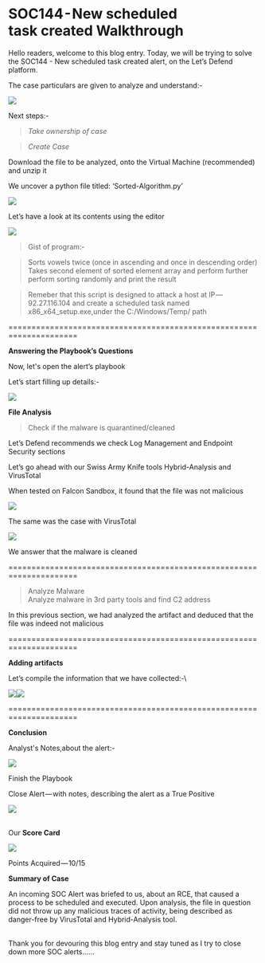 # SOC144 - New scheduled task created Walkthrough

Hello readers, welcome to this blog entry. Today, we will be trying to solve the SOC144 - New scheduled task created alert, on the Let’s Defend platform.

The case particulars are given to analyze and understand:-

![](https://cdn-images-1.medium.com/max/1000/1\*4-20uejooB2bNvYwp0k6Fg.png)

Next steps:-

> _Take ownership of case_

> _Create Case_

Download the file to be analyzed, onto the Virtual Machine (recommended) and unzip it

We uncover a python file titled: ‘Sorted-Algorithm.py’

![](https://cdn-images-1.medium.com/max/1000/1\*pl8fDBFEumAEgsgnnVcf4w.png)

Let’s have a look at its contents using the editor

![](https://cdn-images-1.medium.com/max/1000/1\*BGeoABBCQtkMIwWdFPDKXA.png)

> Gist of program:-

> Sorts vowels twice (once in ascending and once in descending order)\
> Takes second element of sorted element array and perform further perform sorting randomly and print the result

> Remeber that this script is designed to attack a host at IP — 92.27.116.104 and create a scheduled task named x86\_x64\_setup.exe,under the C:/Windows/Temp/ path

\=====================================================================

**Answering the Playbook’s Questions**

Now, let's open the alert’s playbook

Let’s start filling up details:-

![](https://cdn-images-1.medium.com/max/1000/1\*N5B1Jp9O6k34p\_-2td8A-A.png)

**File Analysis**

> Check if the malware is quarantined/cleaned

Let’s Defend recommends we check Log Management and Endpoint Security sections

Let’s go ahead with our Swiss Army Knife tools Hybrid-Analysis and VirusTotal

When tested on Falcon Sandbox, it found that the file was not malicious

![](https://cdn-images-1.medium.com/max/1000/1\*mFfnIpdrdi\_R-L3jGKt52A.png)

The same was the case with VirusTotal

![](https://cdn-images-1.medium.com/max/1000/1\*du\_27ttvBMT8yY4EdPP6ww.png)

We answer that the malware is cleaned

\=====================================================================

> Analyze Malware\
> Analyze malware in 3rd party tools and find C2 address

In this previous section, we had analyzed the artifact and deduced that the file was indeed not malicious

\=====================================================================

**Adding artifacts**

Let’s compile the information that we have collected:-\


![](https://cdn-images-1.medium.com/max/1000/1\*Ri-lHe9vyEDoSPPXpEkXqA.png)![](https://cdn-images-1.medium.com/max/1000/1\*VPOskGSP2kuLA8Djf15zIg.png)

\=====================================================================

**Conclusion**

Analyst's Notes,about the alert:-&#x20;

![](https://cdn-images-1.medium.com/max/1000/1\*7IhV\_1RgZSy9EKEwI0sm1g.png)

Finish the Playbook

Close Alert — with notes, describing the alert as a True Positive

![](https://cdn-images-1.medium.com/max/1000/1\*ERfdQ19vwBWstSRcFUzzsA.png)

\
Our **Score Card**

![](https://cdn-images-1.medium.com/max/1000/1\*DM0H8NdcsYhbje3qImlHjA.png)

Points Acquired — 10/15

**Summary of Case**

An incoming SOC Alert was briefed to us, about an RCE, that caused a process to be scheduled and executed. Upon analysis, the file in question did not throw up any malicious traces of activity, being described as danger-free by VirusTotal and Hybrid-Analysis tool.

\
Thank you for devouring this blog entry and stay tuned as I try to close down more SOC alerts……
